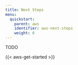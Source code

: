 ```yaml
---
title: Next Steps
menu:
  quickstart:
    parent: aws
    identifier: aws-next-steps
    weight: 6
---
```


TODO

{{< aws-get-started >}}
